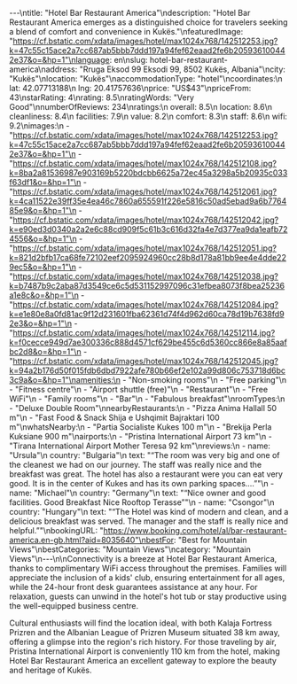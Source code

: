 ---\ntitle: "Hotel Bar Restaurant America"\ndescription: "Hotel Bar Restaurant America emerges as a distinguished choice for travelers seeking a blend of comfort and convenience in Kukës."\nfeaturedImage: "https://cf.bstatic.com/xdata/images/hotel/max1024x768/142512253.jpg?k=47c55c15ace2a7cc687ab5bbb7ddd197a94fef62eaad2fe6b205936100442e37&o=&hp=1"\nlanguage: en\nslug: hotel-bar-restaurant-america\naddress: "Rruga Eksod 99 Eksodi 99, 8502 Kukës, Albania"\ncity: "Kukës"\nlocation: "Kukës"\naccommodationType: "hotel"\ncoordinates:\n  lat: 42.07713188\n  lng: 20.41757636\nprice: "US$43"\npriceFrom: 43\nstarRating: 4\nrating: 8.5\nratingWords: "Very Good"\nnumberOfReviews: 234\nratings:\n  overall: 8.5\n  location: 8.6\n  cleanliness: 8.4\n  facilities: 7.9\n  value: 8.2\n  comfort: 8.3\n  staff: 8.6\n  wifi: 9.2\nimages:\n  - "https://cf.bstatic.com/xdata/images/hotel/max1024x768/142512253.jpg?k=47c55c15ace2a7cc687ab5bbb7ddd197a94fef62eaad2fe6b205936100442e37&o=&hp=1"\n  - "https://cf.bstatic.com/xdata/images/hotel/max1024x768/142512108.jpg?k=8ba2a81536987e903169b5220bdcbb6625a72ec45a3298a5b20935c033f63df1&o=&hp=1"\n  - "https://cf.bstatic.com/xdata/images/hotel/max1024x768/142512061.jpg?k=4ca11522e39ff35e4ea46c7860a655591f226e5816c50ad5ebad9a6b776485e9&o=&hp=1"\n  - "https://cf.bstatic.com/xdata/images/hotel/max1024x768/142512042.jpg?k=e90ed3d0340a2a2e6c88cd909f5c61b3c616d32fa4e7d377ea9da1eafb724556&o=&hp=1"\n  - "https://cf.bstatic.com/xdata/images/hotel/max1024x768/142512051.jpg?k=821d2bfb17ca68fe72102eef2095924960cc28b8d178a81bb9ee4e4dde229ec5&o=&hp=1"\n  - "https://cf.bstatic.com/xdata/images/hotel/max1024x768/142512038.jpg?k=b7487b9c2aba87d3549ce6c5d531152997096c31efbea8073f8bea25236a1e8c&o=&hp=1"\n  - "https://cf.bstatic.com/xdata/images/hotel/max1024x768/142512084.jpg?k=e1e80e8a0fd81ac9f12d231601fba62361d74f4d962d60ca78d19b7638fd92e3&o=&hp=1"\n  - "https://cf.bstatic.com/xdata/images/hotel/max1024x768/142512114.jpg?k=f0cecce949d7ae300336c888d4571cf629be455c6d5360cc866e8a85aafbc2d8&o=&hp=1"\n  - "https://cf.bstatic.com/xdata/images/hotel/max1024x768/142512045.jpg?k=94a2b176d50f015fdb6dbd7922afe780b66ef2e102a99d806c753718d6bc3c9a&o=&hp=1"\namenities:\n  - "Non-smoking rooms"\n  - "Free parking"\n  - "Fitness centre"\n  - "Airport shuttle (free)"\n  - "Restaurant"\n  - "Free WiFi"\n  - "Family rooms"\n  - "Bar"\n  - "Fabulous breakfast"\nroomTypes:\n  - "Deluxe Double Room"\nnearbyRestaurants:\n  - "Pizza Anima Hallall 50 m"\n  - "Fast Food & Snack Shija e Ushqimit Bajraktari 100 m"\nwhatsNearby:\n  - "Partia Socialiste Kukes 100 m"\n  - "Brekija Perla Kuksiane 900 m"\nairports:\n  - "Pristina International Airport 73 km"\n  - "Tirana International Airport Mother Teresa 92 km"\nreviews:\n  - name: "Ursula"\n    country: "Bulgaria"\n    text: "“The room was very big and one of the cleanest we had on our journey. The staff was really nice and the breakfast was great. The hotel has also a restaurant were you can eat very good. It is in the center of Kukes and has its own parking spaces....”"\n  - name: "Michael"\n    country: "Germany"\n    text: "“Nice owner and good facilities.
Good Breakfast
Nice Rooftop Terasse”"\n  - name: "Csongor"\n    country: "Hungary"\n    text: "“The Hotel was kind of modern and clean, and a delicious breakfast was served. The manager and the staff is really nice and helpful.”"\nbookingURL: "https://www.booking.com/hotel/al/bar-restaurant-america.en-gb.html?aid=8035640"\nbestFor: "Best for Mountain Views"\nbestCategories: "Mountain Views"\ncategory: "Mountain Views"\n---\n\nConnectivity is a breeze at Hotel Bar Restaurant America, thanks to complimentary WiFi access throughout the premises. Families will appreciate the inclusion of a kids' club, ensuring entertainment for all ages, while the 24-hour front desk guarantees assistance at any hour. For relaxation, guests can unwind in the hotel's hot tub or stay productive using the well-equipped business centre.

Cultural enthusiasts will find the location ideal, with both Kalaja Fortress Prizren and the Albanian League of Prizren Museum situated 38 km away, offering a glimpse into the region's rich history. For those traveling by air, Pristina International Airport is conveniently 110 km from the hotel, making Hotel Bar Restaurant America an excellent gateway to explore the beauty and heritage of Kukës.